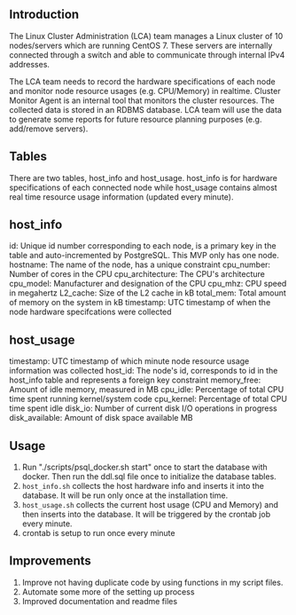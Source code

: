 ## Introduction
The Linux Cluster Administration (LCA) team manages a Linux cluster of 10 nodes/servers which are running CentOS 7. These servers are internally connected through a switch and able to communicate through internal IPv4 addresses.

The LCA team needs to record the hardware specifications of each node and monitor node resource usages (e.g. CPU/Memory) in realtime. Cluster Monitor Agent is an internal tool that monitors the cluster resources. The collected data is stored in an RDBMS database. LCA team will use the data to generate some reports for future resource planning purposes (e.g. add/remove servers).


## Tables
There are two tables, host_info and host_usage. host_info is for hardware specifications of each connected node while host_usage contains almost real time resource usage information (updated every minute).

## host_info

id: Unique id number corresponding to each node, is a primary key in the table and auto-incremented by PostgreSQL. This MVP only has one node. 
hostname: The name of the node, has a unique constraint
cpu_number: Number of cores in the CPU
cpu_architecture: The CPU's architecture
cpu_model: Manufacturer and designation of the CPU
cpu_mhz: CPU speed in megahertz
L2_cache: Size of the L2 cache in kB
total_mem: Total amount of memory on the system in kB
timestamp: UTC timestamp of when the node hardware specifcations were collected

## host_usage

timestamp: UTC timestamp of which minute node resource usage information was collected
host_id: The node's id, corresponds to id in the host_info table and represents a foreign key constraint
memory_free: Amount of idle memory, measured in MB
cpu_idle: Percentage of total CPU time spent running kernel/system code
cpu_kernel: Percentage of total CPU time spent idle
disk_io: Number of current disk I/O operations in progress
disk_available: Amount of disk space available MB


## Usage

1) Run "./scripts/psql_docker.sh start" once to start the database with docker. Then run the ddl.sql file once to initialize the database tables.
2) `host_info.sh` collects the host hardware info and inserts it into the database. It will be run only once at the installation time.
3) `host_usage.sh` collects the current host usage (CPU and Memory) and then inserts into the database. It will be triggered by the crontab job every minute.
4) crontab is setup to run once every minute

## Improvements 

1) Improve not having duplicate code by using functions in my script files. 
2) Automate some more of the setting up process
3) Improved documentation and readme files